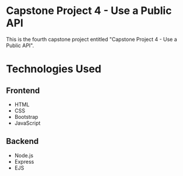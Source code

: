 # Capstone Project 4 - Use a Public API
This is the fourth capstone project entitled "Capstone Project 4 - Use a Public API".

# Technologies Used

## Frontend
- HTML
- CSS
- Bootstrap
- JavaScript

## Backend
- Node.js
- Express
- EJS
